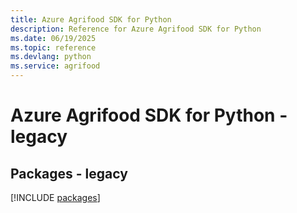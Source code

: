 ```yaml
---
title: Azure Agrifood SDK for Python
description: Reference for Azure Agrifood SDK for Python
ms.date: 06/19/2025
ms.topic: reference
ms.devlang: python
ms.service: agrifood
---
```

# Azure Agrifood SDK for Python - legacy
## Packages - legacy
[!INCLUDE [packages](agrifood-index.md)]